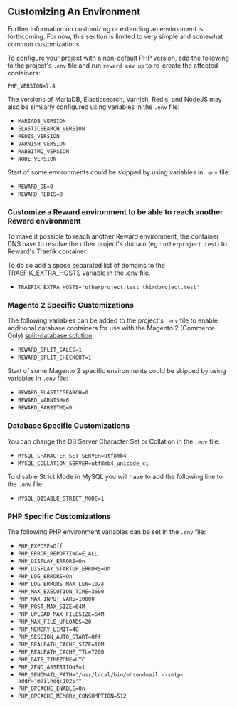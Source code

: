 ## Customizing An Environment

Further information on customizing or extending an environment is forthcoming. For now, this section is limited to very
simple and somewhat common customizations.

To configure your project with a non-default PHP version, add the following to the project's `.env` file and
run `reward env up` to re-create the affected containers:

    PHP_VERSION=7.4

The versions of MariaDB, Elasticsearch, Varnish, Redis, and NodeJS may also be similarly configured using variables in
the `.env` file:

* `MARIADB_VERSION`
* `ELASTICSEARCH_VERSION`
* `REDIS_VERSION`
* `VARNISH_VERSION`
* `RABBITMQ_VERSION`
* `NODE_VERSION`

Start of some environments could be skipped by using variables in `.env` file:

* `REWARD_DB=0`
* `REWARD_REDIS=0`

### Customize a Reward environment to be able to reach another Reward environment

To make it possible to reach another Reward environment, the container DNS have to resolve the other project's domain
(eg.: `otherproject.test`) to Reward's Traefik container.

To do so add a space separated list of domains to the TRAEFIK_EXTRA_HOSTS variable in the .env file.

* `TRAEFIK_EXTRA_HOSTS="otherproject.test thirdproject.test"`

### Magento 2 Specific Customizations

The following variables can be added to the project's `.env` file to enable additional database containers for use with
the Magento 2 (Commerce
Only) [split-database solution](https://devdocs.magento.com/guides/v2.3/config-guide/multi-master/multi-master.html).

* `REWARD_SPLIT_SALES=1`
* `REWARD_SPLIT_CHECKOUT=1`

Start of some Magento 2 specific environments could be skipped by using variables in `.env` file:

* `REWARD_ELASTICSEARCH=0`
* `REWARD_VARNISH=0`
* `REWARD_RABBITMQ=0`

### Database Specific Customizations

You can change the DB Server Character Set or Collation in the `.env` file:

* `MYSQL_CHARACTER_SET_SERVER=utf8mb4`
* `MYSQL_COLLATION_SERVER=utf8mb4_unicode_ci`

To disable Strict Mode in MySQL you will have to add the following line to the `.env` file:

* `MYSQL_DISABLE_STRICT_MODE=1`

### PHP Specific Customizations

The following PHP environment variables can be set in the `.env` file:

* `PHP_EXPOSE=Off`
* `PHP_ERROR_REPORTING=E_ALL`
* `PHP_DISPLAY_ERRORS=On`
* `PHP_DISPLAY_STARTUP_ERRORS=On`
* `PHP_LOG_ERRORS=On`
* `PHP_LOG_ERRORS_MAX_LEN=1024`
* `PHP_MAX_EXECUTION_TIME=3600`
* `PHP_MAX_INPUT_VARS=10000`
* `PHP_POST_MAX_SIZE=64M`
* `PHP_UPLOAD_MAX_FILESIZE=64M`
* `PHP_MAX_FILE_UPLOADS=20`
* `PHP_MEMORY_LIMIT=4G`
* `PHP_SESSION_AUTO_START=Off`
* `PHP_REALPATH_CACHE_SIZE=10M`
* `PHP_REALPATH_CACHE_TTL=7200`
* `PHP_DATE_TIMEZONE=UTC`
* `PHP_ZEND_ASSERTIONS=1`
* `PHP_SENDMAIL_PATH="/usr/local/bin/mhsendmail --smtp-addr='mailhog:1025'"`
* `PHP_OPCACHE_ENABLE=On`
* `PHP_OPCACHE_MEMORY_CONSUMPTION=512`

